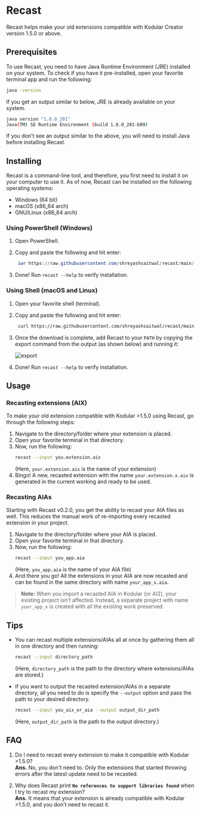 # Recast

Recast helps make your old extensions compatible with Kodular Creator version 1.5.0 or above.

## Prerequisites

To use Recast, you need to have Java Runtime Environment (JRE) installed on your system. To check if you have it
pre-installed, open your favorite terminal app and run the following:

```.sh
java -version
```

If you get an output similar to below, JRE is already available on your system.

```.sh
java version "1.8.0_281"
Java(TM) SE Runtime Environment (build 1.8.0_281-b09)
```

If you don't see an output similar to the above, you will need to install Java before installing Recast.

## Installing

Recast is a command-line tool, and therefore, you first need to install it on your computer to use it. As of now, Recast
can be installed on the following operating systems:

* Windows (64 bit)
* macOS (x86_64 arch)
* GNU/Linux (x86_64 arch)

### Using PowerShell (Windows)

1. Open PowerShell.
2. Copy and paste the following and hit enter:
    
   ```.ps1
    iwr https://raw.githubusercontent.com/shreyashsaitwal/recast/main/scripts/install.ps1 -useb | iex
    ```
3. Done! Run `recast --help` to verify installation.

### Using Shell (macOS and Linux)

1. Open your favorite shell (terminal).
2. Copy and paste the following and hit enter:
    
   ```.sh
    curl https://raw.githubusercontent.com/shreyashsaitwal/recast/main/scripts/install.sh -fsSL | sh
    ```
3. Once the download is complete, add Recast to your `PATH` by copying the export command from the output (as shown
   below) and running it:
   
    ![export](assets/export.gif)
4. Done! Run `recast --help` to verify installation.

## Usage

### Recasting extensions (AIX)

To make your old extension compatible with Kodular >1.5.0 using Recast, go through the following steps:

1. Navigate to the directory/folder where your extension is placed.
2. Open your favorite terminal in that directory.
3. Now, run the following:
    ```.sh
    recast --input you.extension.aix
    ```
   (Here, `your.extension.aix` is the name of your extension)
4. Bingo! A new, recasted extension with the name `your.extension.x.aix` is generated in the current working and ready
   to be used.

### Recasting AIAs

Starting with Recast v0.2.0, you get the ability to recast your AIA files as well. This reduces the manual work of
re-importing every recasted extension in your project.

1. Navigate to the directory/folder where your AIA is placed.
2. Open your favorite terminal in that directory.
3. Now, run the following:
    ```.sh
    recast --input you_app.aia
    ```
   (Here, `you_app.aia` is the name of your AIA file)
4. And there you go! All the extensions in your AIA are now recasted and can be found in the same directory with
   name `your_app_x.aia`.

> **Note:**
When you import a recasted AIA in Kodular (or AI2), your existing project isn't affected. Instead, a separate project with name `your_app_x` is created with all the existing work preserved.

## Tips

* You can recast multiple extensions/AIAs all at once by gathering them all in one directory and then running:
  ```.sh
  recast --input directory_path
  ```
  (Here, `directory_path` is the path to the directory where extensions/AIAs are stored.)

* If you want to output the recasted extension/AIAs in a separate directory, all you need to do is specify
  the `--output` option and pass the path to your desired directory.
    ```.sh
    recast --input you_aix_or_aia --output output_dir_path
    ```
  (Here, `output_dir_path` is the path to the output directory.)

## FAQ

1. Do I need to recast every extension to make it compatible with Kodular >1.5.0?<br>
   **Ans.** No, you don't need to. Only the extensions that started throwing errors after the latest update need to be
   recasted.

2. Why does Recast print **`No references to support libraries found`** when I try to recast my extension?<br>
   **Ans.** It means that your extension is already compatible with Kodular >1.5.0, and you don't need to recast it.

